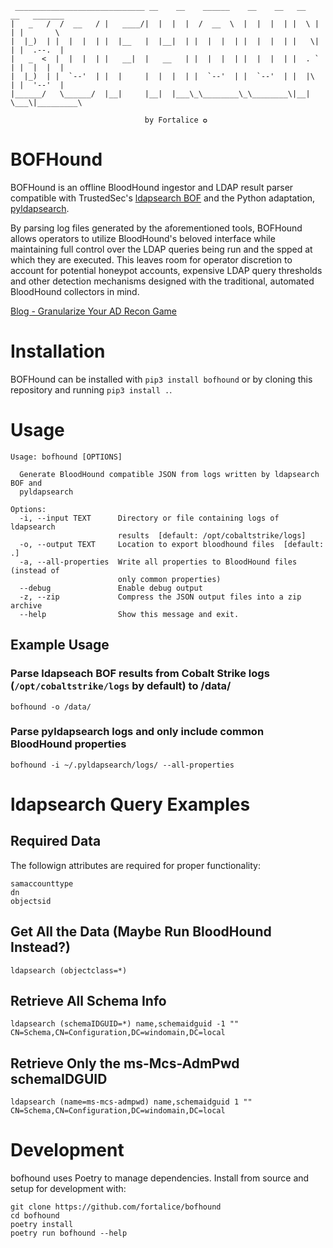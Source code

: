 ```
 _____________________________ __    __    ______    __    __   __   __   _______
|   _   /  /  __   / |   ____/|  |  |  |  /  __  \  |  |  |  | |  \ |  | |       \
|  |_)  | |  |  |  | |  |__   |  |__|  | |  |  |  | |  |  |  | |   \|  | |  .--.  |
|   _  <  |  |  |  | |   __|  |   __   | |  |  |  | |  |  |  | |  . `  | |  |  |  |
|  |_)  | |  `--'  | |  |     |  |  |  | |  `--'  | |  `--'  | |  |\   | |  '--'  |
|______/   \______/  |__|     |__|  |___\_\________\_\________\|__| \___\|_________\

                              by Fortalice ✪
```

# BOFHound

BOFHound is an offline BloodHound ingestor and LDAP result parser compatible with TrustedSec's [ldapsearch BOF](https://github.com/trustedsec/CS-Situational-Awareness-BOF) and the Python adaptation, [pyldapsearch](https://github.com/fortalice/pyldapsearch).

By parsing log files generated by the aforementioned tools, BOFHound allows operators to utilize BloodHound's beloved interface while maintaining full control over the LDAP queries being run and the spped at which they are executed. This leaves room for operator discretion to account for potential honeypot accounts, expensive LDAP query thresholds and other detection mechanisms designed with the traditional, automated BloodHound collectors in mind.

[Blog - Granularize Your AD Recon Game](https://www.fortalicesolutions.com/posts/bofhound-granularize-your-active-directory-reconnaissance-game)

# Installation
BOFHound can be installed with `pip3 install bofhound` or by cloning this repository and running `pip3 install .`.

# Usage
```
Usage: bofhound [OPTIONS]

  Generate BloodHound compatible JSON from logs written by ldapsearch BOF and
  pyldapsearch

Options:
  -i, --input TEXT      Directory or file containing logs of ldapsearch
                        results  [default: /opt/cobaltstrike/logs]
  -o, --output TEXT     Location to export bloodhound files  [default: .]
  -a, --all-properties  Write all properties to BloodHound files (instead of
                        only common properties)
  --debug               Enable debug output
  -z, --zip             Compress the JSON output files into a zip archive
  --help                Show this message and exit.
```

## Example Usage
### Parse ldapseach BOF results from Cobalt Strike logs (`/opt/cobaltstrike/logs` by default) to /data/
```
bofhound -o /data/
```

### Parse pyldapsearch logs and only include common BloodHound properties
```
bofhound -i ~/.pyldapsearch/logs/ --all-properties
```

# ldapsearch Query Examples

## Required Data
The followign attributes are required for proper functionality:

```
samaccounttype
dn
objectsid
```

## Get All the Data (Maybe Run BloodHound Instead?)
```
ldapsearch (objectclass=*)
```

## Retrieve All Schema Info
```
ldapsearch (schemaIDGUID=*) name,schemaidguid -1 "" CN=Schema,CN=Configuration,DC=windomain,DC=local
```

## Retrieve Only the ms-Mcs-AdmPwd schemaIDGUID
```
ldapsearch (name=ms-mcs-admpwd) name,schemaidguid 1 "" CN=Schema,CN=Configuration,DC=windomain,DC=local
```

# Development
bofhound uses Poetry to manage dependencies. Install from source and setup for development with:

```shell
git clone https://github.com/fortalice/bofhound
cd bofhound
poetry install
poetry run bofhound --help
```
